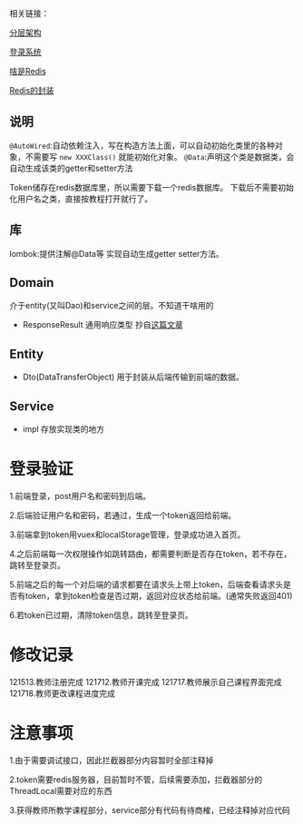 
相关链接：

[分层架构](https://blog.csdn.net/Mr_wilson_liu/article/details/104172717)

[登录系统](https://juejin.cn/post/7226994337123549242)

[啥是Redis](https://zhuanlan.zhihu.com/p/37982685)

[Redis的封装](https://juejin.cn/post/7229869683326451749)

## 说明

`@AutoWired`:自动依赖注入，写在构造方法上面，可以自动初始化类里的各种对象，不需要写 `new XXXClass()` 就能初始化对象。
`@Data`:声明这个类是数据类，会自动生成该类的getter和setter方法

Token储存在redis数据库里，所以需要下载一个redis数据库。
下载后不需要初始化用户名之类，直接按教程打开就行了。

## 库 
lombok:提供注解@Data等 实现自动生成getter setter方法。



## Domain
介于entity(又叫Dao)和service之间的层。不知道干啥用的

* ResponseResult
通用响应类型 抄自[这篇文章](https://juejin.cn/post/7226994337123549242)

## Entity

* Dto(DataTransferObject) 用于封装从后端传输到前端的数据。

## Service

* impl 存放实现类的地方


# 登录验证
1.前端登录，post用户名和密码到后端。

2.后端验证用户名和密码，若通过，生成一个token返回给前端。

3.前端拿到token用vuex和localStorage管理，登录成功进入首页。

4.之后前端每一次权限操作如跳转路由，都需要判断是否存在token，若不存在，跳转至登录页。

5.前端之后的每一个对后端的请求都要在请求头上带上token，后端查看请求头是否有token，拿到token检查是否过期，返回对应状态给前端。(通常失败返回401)

6.若token已过期，清除token信息，跳转至登录页。

# 修改记录

121513.教师注册完成
121712.教师开课完成
121717.教师展示自己课程界面完成
121718.教师更改课程进度完成

# 注意事项
1.由于需要调试接口，因此拦截器部分内容暂时全部注释掉

2.token需要redis服务器，目前暂时不管，后续需要添加，拦截器部分的ThreadLocal需要对应的东西

3.获得教师所教学课程部分，service部分有代码有待商榷，已经注释掉对应代码